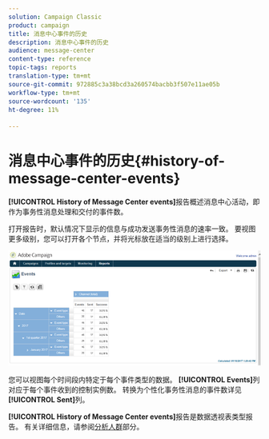 ```yaml
---
solution: Campaign Classic
product: campaign
title: 消息中心事件的历史
description: 消息中心事件的历史
audience: message-center
content-type: reference
topic-tags: reports
translation-type: tm+mt
source-git-commit: 972885c3a38bcd3a260574bacbb3f507e11ae05b
workflow-type: tm+mt
source-wordcount: '135'
ht-degree: 11%

---
```



# 消息中心事件的历史{#history-of-message-center-events}

**[!UICONTROL History of Message Center events]**&#x200B;报告概述消息中心活动，即作为事务性消息处理和交付的事件数。

打开报告时，默认情况下显示的信息与成功发送事务性消息的速率一致。 要视图更多级别，您可以打开各个节点，并将光标放在适当的级别上进行选择。

![](assets/messagecenter_reporting_001.png)

您可以视图每个时间段内特定于每个事件类型的数据。 **[!UICONTROL Events]**&#x200B;列对应于每个事件收到的控制实例数。 转换为个性化事务性消息的事件数详见&#x200B;**[!UICONTROL Sent]**&#x200B;列。

**[!UICONTROL History of Message Center events]**&#x200B;报告是数据透视表类型报告。 有关详细信息，请参阅[分析人群](../../reporting/using/about-descriptive-analysis.md)部分。

